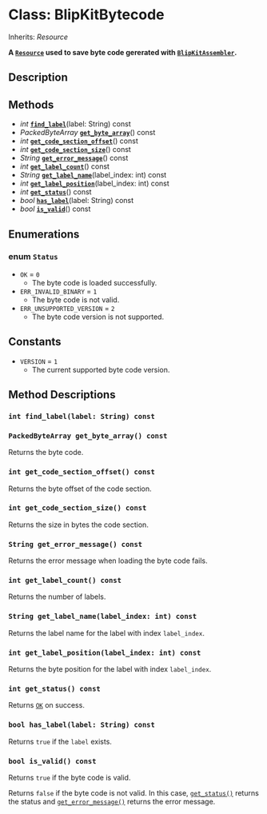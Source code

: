 # Class: BlipKitBytecode

Inherits: *Resource*

**A [`Resource`](https://docs.godotengine.org/en/stable/classes/class_resource.html) used to save byte code gererated with [`BlipKitAssembler`](BlipKitAssembler.md).**

## Description


## Methods

- *int* [**`find_label`**](#int-find_labellabel-string-const)(label: String) const
- *PackedByteArray* [**`get_byte_array`**](#packedbytearray-get_byte_array-const)() const
- *int* [**`get_code_section_offset`**](#int-get_code_section_offset-const)() const
- *int* [**`get_code_section_size`**](#int-get_code_section_size-const)() const
- *String* [**`get_error_message`**](#string-get_error_message-const)() const
- *int* [**`get_label_count`**](#int-get_label_count-const)() const
- *String* [**`get_label_name`**](#string-get_label_namelabel_index-int-const)(label_index: int) const
- *int* [**`get_label_position`**](#int-get_label_positionlabel_index-int-const)(label_index: int) const
- *int* [**`get_status`**](#int-get_status-const)() const
- *bool* [**`has_label`**](#bool-has_labellabel-string-const)(label: String) const
- *bool* [**`is_valid`**](#bool-is_valid-const)() const

## Enumerations

### enum `Status`

- `OK` = `0`
	- The byte code is loaded successfully.
- `ERR_INVALID_BINARY` = `1`
	- The byte code is not valid.
- `ERR_UNSUPPORTED_VERSION` = `2`
	- The byte code version is not supported.

## Constants

- `VERSION` = `1`
	- The current supported byte code version.

## Method Descriptions

### `int find_label(label: String) const`


### `PackedByteArray get_byte_array() const`

Returns the byte code.

### `int get_code_section_offset() const`

Returns the byte offset of the code section.

### `int get_code_section_size() const`

Returns the size in bytes the code section.

### `String get_error_message() const`

Returns the error message when loading the byte code fails.

### `int get_label_count() const`

Returns the number of labels.

### `String get_label_name(label_index: int) const`

Returns the label name for the label with index `label_index`.

### `int get_label_position(label_index: int) const`

Returns the byte position for the label with index `label_index`.

### `int get_status() const`

Returns [`OK`](#ok) on success.

### `bool has_label(label: String) const`

Returns `true` if the `label` exists.

### `bool is_valid() const`

Returns `true` if the byte code is valid.

Returns `false` if the byte code is not valid. In this case, [`get_status()`](#int-get_status-const) returns the status and [`get_error_message()`](#string-get_error_message-const) returns the error message.


